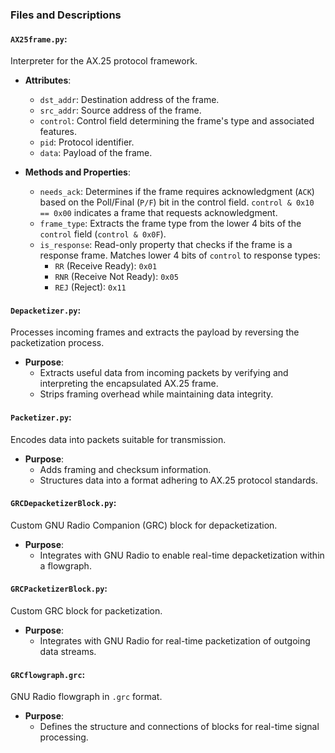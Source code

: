 
### Files and Descriptions
#### `AX25frame.py`:
Interpreter for the AX.25 protocol framework.

- **Attributes**:
  - `dst_addr`: Destination address of the frame.
  - `src_addr`: Source address of the frame.
  - `control`: Control field determining the frame's type and associated features.
  - `pid`: Protocol identifier.
  - `data`: Payload of the frame.

- **Methods and Properties**:
  - `needs_ack`: Determines if the frame requires acknowledgment (`ACK`) based on the Poll/Final (`P/F`) bit in the control field. `control & 0x10 == 0x00` indicates a frame that requests acknowledgment.
  - `frame_type`: Extracts the frame type from the lower 4 bits of the `control` field (`control & 0x0F`).
  - `is_response`: Read-only property that checks if the frame is a response frame. Matches lower 4 bits of `control` to response types:
    - `RR` (Receive Ready): `0x01`
    - `RNR` (Receive Not Ready): `0x05`
    - `REJ` (Reject): `0x11`

#### `Depacketizer.py`:
Processes incoming frames and extracts the payload by reversing the packetization process.

- **Purpose**:
  - Extracts useful data from incoming packets by verifying and interpreting the encapsulated AX.25 frame.
  - Strips framing overhead while maintaining data integrity.

#### `Packetizer.py`:
Encodes data into packets suitable for transmission.

- **Purpose**:
  - Adds framing and checksum information.
  - Structures data into a format adhering to AX.25 protocol standards.

#### `GRCDepacketizerBlock.py`:
Custom GNU Radio Companion (GRC) block for depacketization.

- **Purpose**:
  - Integrates with GNU Radio to enable real-time depacketization within a flowgraph.

#### `GRCPacketizerBlock.py`:
Custom GRC block for packetization.

- **Purpose**:
  - Integrates with GNU Radio for real-time packetization of outgoing data streams.

#### `GRCflowgraph.grc`:
GNU Radio flowgraph in `.grc` format.

- **Purpose**:
  - Defines the structure and connections of blocks for real-time signal processing.
